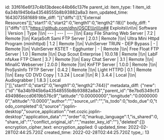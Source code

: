 id: 33f616e6f37c4b13bdeec44b66c137fe
parent_id: 
item_type: 1
item_id: 6a34b1945b6a43548555b8b93882a8a3
item_updated_time: 1643073581689
title_diff: "[{\"diffs\":[[1,\"External Resources\"]],\"start1\":0,\"start2\":0,\"length1\":0,\"length2\":18}]"
body_diff: "[{\"diffs\":[[1,\"https://github.com/dhn/OSCE\\\n\\\n## Exploits\\\n\\\n| Software | Version | Type |\\\n| --- | --- | --- |\\\n| Easy File Sharing Web Server | 7.2 | Remote |\\\n| KarjaSoft Sami FTP Server | 2.0.1 | Remote |\\\n| Ultra Mini Httpd Program (minihttpd) | 1.2 | Remote |\\\n| VulnServer TRUN - DEP Bypass | -   | Remote |\\\n| VulnServer KSTET - Egghunter | -   | Remote |\\\n| Free Float FTP Server | 1.0 | Remote |\\\n| Dup Scout Enterprise | 10.0.18 | Remote |\\\n| LabF nfsAxe FTP Client | 3.7 | Remote |\\\n| Easy Chat Server | 3.1 | Remote |\\\n| MinaliC Webserver | 2.0.0 | Remote |\\\n| KnFTP Server | 1.0.0 | Remote |\\\n| ProSysInfo TFTP Server | 0.4.2 | Remote |\\\n| Light HTTPD | 0.1 | Remote |\\\n| Easy CD DVD Copy | 1.3.24 | Local |\\\n| R   | 3.4.4 | Local |\\\n| Audiograbber | 1.8.3 | Local |\"]],\"start1\":0,\"start2\":0,\"length1\":0,\"length2\":744}]"
metadata_diff: {"new":{"id":"6a34b1945b6a43548555b8b93882a8a3","parent_id":"8e7bd5349cf3494986eccd0619b576c9","latitude":"0.00000000","longitude":"0.00000000","altitude":"0.0000","author":"","source_url":"","is_todo":0,"todo_due":0,"todo_completed":0,"source":"joplin-desktop","source_application":"net.cozic.joplin-desktop","application_data":"","order":0,"markup_language":1,"is_shared":0,"share_id":"","conflict_original_id":"","master_key_id":""},"deleted":[]}
encryption_cipher_text: 
encryption_applied: 0
updated_time: 2022-02-28T02:44:25.720Z
created_time: 2022-02-28T02:44:25.720Z
type_: 13